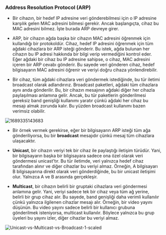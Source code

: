 ### Address Resolution Protocol (ARP)

- Bir cihazın, bir hedef IP adresine veri gönderebilmesi için o IP adresine karşılık gelen MAC adresini bilmesi gerekir. Ancak başlangıçta, cihaz bu MAC adresini bilmez. İşte burada ARP devreye girer.

- ARP, bir cihazın ağda başka bir cihazın MAC adresini öğrenmek için kullandığı bir protokoldür. Cihaz, hedef IP adresini öğrenmek için tüm ağdaki cihazlara bir ARP isteği gönderir. Bu istek, ağda bulunan her cihazın bu IP adresi hakkında bir bilgi verip vermediğini kontrol eder. Eğer ağdaki bir cihaz bu IP adresine sahipse, o cihaz, MAC adresini içeren bir ARP cevabı gönderir. Bu sayede veri gönderen cihaz, hedef bilgisayarın MAC adresini öğrenir ve veriyi doğru cihaza yönlendirebilir.

- Bir cihaz, tüm ağdaki cihazlara veri göndermek istediğinde, bu tür iletimi broadcast olarak adlandırırız. Broadcast paketleri, ağdaki tüm cihazlara aynı anda gönderilir. Bu, bir cihazın mesajının ağdaki diğer her cihazla paylaşılması anlamına gelir. Ancak, bu tür paketlerin gönderilmesi gereksiz band genişliği kullanımı yaratır çünkü ağdaki her cihaz bu mesajı almak zorunda kalır. Bu yüzden broadcast kullanımı bazen verimsiz olabilir.


![1689335143683](https://github.com/user-attachments/assets/2837ae1a-b8dd-41b9-a365-120ff38e4fb4)


- Bir örnek vermek gerekirse, eğer bir bilgisayarın ARP isteği tüm ağa gönderiliyorsa, bu bir **broadcast** mesajıdır çünkü mesaj tüm cihazlara ulaşacaktır.

- **Unicast**, bir cihazın veriyi tek bir cihaz ile paylaştığı iletişim türüdür. Yani, bir bilgisayarın başka bir bilgisayara sadece ona özel olarak veri göndermesi unicast'tır. Bu tür iletimde, veri yalnızca hedef cihaz tarafından alınır ve diğer cihazlar bu veriyi almaz.
Örneğin, A bilgisayarı B bilgisayarına direkt olarak veri gönderdiğinde, bu bir unicast iletişimi olur. Yalnızca A ve B arasında gerçekleşir.

- **Multicast**, bir cihazın belirli bir gruptaki cihazlara veri göndermesi anlamına gelir. Yani, veriyi sadece tek bir cihaz veya tüm ağ yerine, belirli bir grup cihaz alır. Bu sayede, band genişliği daha verimli kullanılır çünkü yalnızca ilgilenen cihazlar mesajı alır.
Örneğin, bir video yayını düşünün. Bu video yayını sadece belirli bir kullanıcı grubuna gönderilmek isteniyorsa, multicast kullanılır. Böylece yalnızca bu grup üyeleri bu yayını izler, diğer cihazlar bu veriyi almaz.


![Unicast-vs-Multicast-vs-Broadcast-1-scaled](https://github.com/user-attachments/assets/a22880cb-4d8a-41f5-979f-7820278f5fc8)

